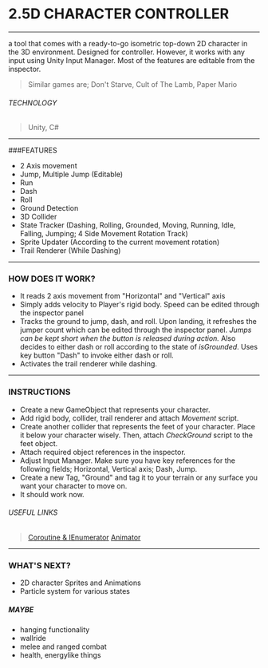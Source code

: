 # 2.5D CHARACTER CONTROLLER
***
a tool that comes with a ready-to-go isometric top-down 2D character in the 3D environment. Designed for controller. However, it works with any input using Unity Input Manager. Most of the features are editable from the inspector.
> Similar games are; Don't Starve, Cult of The Lamb, Paper Mario
###### TECHNOLOGY
> Unity, C#
---
###FEATURES
* 2 Axis movement
* Jump, Multiple Jump (Editable)
* Run
* Dash
* Roll
* Ground Detection
* 3D Collider
* State Tracker (Dashing, Rolling, Grounded, Moving, Running, Idle, Falling, Jumping; 4 Side Movement Rotation Track)
* Sprite Updater (According to the current movement rotation)
* Trail Renderer (While Dashing)
---
### HOW DOES IT WORK?
* It reads 2 axis movement from "Horizontal" and "Vertical" axis
* Simply adds velocity to Player's rigid body. Speed can be edited through the inspector panel
* Tracks the ground to jump, dash, and roll. Upon landing, it refreshes the jumper count which can be edited through the inspector panel. _Jumps can be kept short when the button is released during action._ Also decides to either dash or roll according to the state of _isGrounded_. Uses key button "Dash" to invoke either dash or roll.
* Activates the trail renderer while dashing.
---
### INSTRUCTIONS
* Create a new GameObject that represents your character.
* Add rigid body, collider, trail renderer and attach _Movement_ script.
* Create another collider that represents the feet of your character. Place it below your character wisely. Then, attach _CheckGround_ script to the feet object.
* Attach required object references in the inspector.
* Adjust Input Manager. Make sure you have key references for the following fields; Horizontal, Vertical axis; Dash, Jump.
* Create a new Tag, "Ground" and tag it to your terrain or any surface you want your character to move on.
* It should work now.

###### USEFUL LINKS
> [Coroutine & IEnumerator](https://docs.unity3d.com/ScriptReference/MonoBehaviour.StartCoroutine.html "Unity Documentation")
> [Animator](https://docs.unity3d.com/ScriptReference/Animator.html)

***
### WHAT'S NEXT?
* 2D character Sprites and Animations
* Particle system for various states

##### MAYBE
* hanging functionality
* wallride
* melee and ranged combat
* health, energylike things
